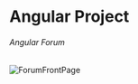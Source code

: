  # Angular Project
###### Angular Forum
![ForumFrontPage](https://goldplugins.com/wp-content/uploads/2013/07/app-dashboard-settings-link.png)
